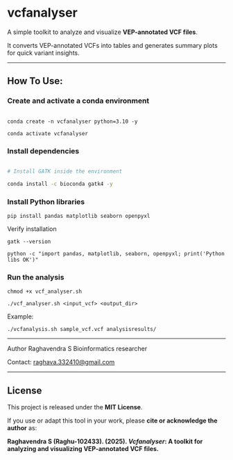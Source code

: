 # vcfanalyser



A simple toolkit to analyze and visualize **VEP-annotated VCF files**.  

It converts VEP-annotated VCFs into tables and generates summary plots for quick variant insights.



---



##  How To Use:



### Create and activate a conda environment

```

conda create -n vcfanalyser python=3.10 -y

conda activate vcfanalyser

```

### Install dependencies

``` bash

# Install GATK inside the environment

conda install -c bioconda gatk4 -y
```

### Install Python libraries
```
pip install pandas matplotlib seaborn openpyxl
```

Verify installation

```
gatk --version

python -c "import pandas, matplotlib, seaborn, openpyxl; print('Python libs OK')"
```

###  Run the analysis

```
chmod +x vcf_analyser.sh

./vcf_analyser.sh <input_vcf> <output_dir>
```

Example:

```
./vcfanalysis.sh sample_vcf.vcf analysisresults/
```

---
Author
Raghavendra S
Bioinformatics researcher

 Contact: raghava.332410@gmail.com

---

##  License
This project is released under the **MIT License**.  

If you use or adapt this tool in your work, please **cite or acknowledge the author** as:  

**Raghavendra S (Raghu-102433). (2025). *Vcfanalyser*: A toolkit for analyzing and visualizing VEP-annotated VCF files.**






